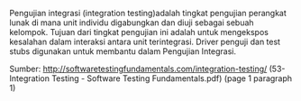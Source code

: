 Pengujian integrasi (integration testing)adalah tingkat pengujian perangkat lunak di mana unit individu digabungkan dan diuji sebagai sebuah kelompok. Tujuan dari tingkat pengujian ini adalah untuk mengekspos kesalahan dalam interaksi antara unit terintegrasi. Driver penguji dan test stubs digunakan untuk membantu dalam Pengujian Integrasi.

Sumber: http://softwaretestingfundamentals.com/integration-testing/
        (53-Integration Testing - Software Testing Fundamentals.pdf)
        (page 1 paragraph 1)